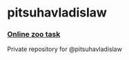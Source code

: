 # pitsuhavladislaw

### [**Online zoo task**](/Online-zoo/main/index.html)
Private repository for @pitsuhavladislaw
